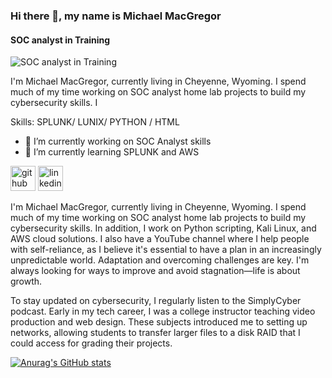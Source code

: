 ### Hi there 👋, my name is Michael MacGregor
#### SOC analyst in Training
![SOC analyst in Training](https://media.licdn.com/dms/image/v2/D5616AQEoL2LUNXI7GA/profile-displaybackgroundimage-shrink_350_1400/profile-displaybackgroundimage-shrink_350_1400/0/1706900166245?e=1729123200&v=beta&t=6vVUWHoMY4KG7tZLB_V1HTZFF-Q3_IsbWvXL3RUyn24)

I'm Michael MacGregor, currently living in Cheyenne, Wyoming. I spend much of my time working on SOC analyst home lab projects to build my cybersecurity skills. I

Skills: SPLUNK/ LUNIX/ PYTHON / HTML 

- 🔭 I’m currently working on SOC Analyst skills 
- 🌱 I’m currently learning SPLUNK and AWS 


[<img src='https://cdn.jsdelivr.net/npm/simple-icons@3.0.1/icons/github.svg' alt='github' height='40'>](https://github.com/MMacgregor3m) [<img src='https://cdn.jsdelivr.net/npm/simple-icons@3.0.1/icons/linkedin.svg' alt='linkedin' height='40'>](https://www.linkedin.com/in/https://www.linkedin.com/in/mmacgregor70//)














I'm Michael MacGregor, currently living in Cheyenne, Wyoming. I spend much of my time working on SOC analyst home lab projects to build my cybersecurity skills. In addition, I work on Python scripting, Kali Linux, and AWS cloud solutions. I also have a YouTube channel where I help people with self-reliance, as I believe it's essential to have a plan in an increasingly unpredictable world. Adaptation and overcoming challenges are key. I'm always looking for ways to improve and avoid stagnation—life is about growth.

To stay updated on cybersecurity, I regularly listen to the SimplyCyber podcast. Early in my tech career, I was a college instructor teaching video production and web design. These subjects introduced me to setting up networks, allowing students to transfer larger files to a disk RAID that I could access for grading their projects.

[![Anurag's GitHub stats](https://github-readme-stats.vercel.app/api?username=MMacgregor3m)](https://github.com/anuraghazra/github-readme-stats)

